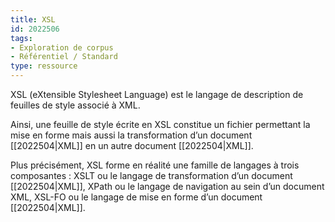 ```yaml
---
title: XSL
id: 2022506
tags:
- Exploration de corpus
- Référentiel / Standard
type: ressource
---
```


XSL (eXtensible Stylesheet Language) est le langage de description de feuilles de style associé à XML. 

Ainsi, une feuille de style écrite en XSL constitue un fichier permettant la mise en forme mais aussi la transformation d’un document [[2022504|XML]] en un autre document [[2022504|XML]]. 

Plus précisément, XSL forme en réalité une famille de langages à trois composantes : XSLT ou le langage de transformation d’un document [[2022504|XML]], XPath ou le langage de navigation au sein d’un document XML, XSL-FO ou le langage de mise en forme d’un document [[2022504|XML]]. 

